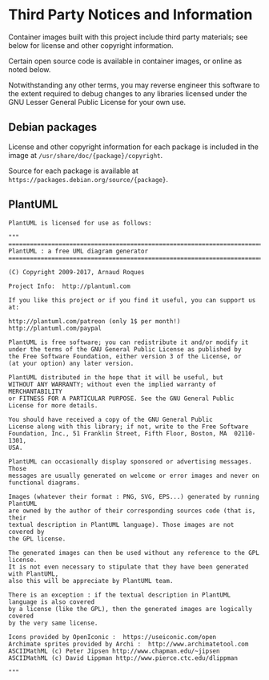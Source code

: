 # Third Party Notices and Information

Container images built with this project include third party materials; see below for license and other copyright information.

Certain open source code is available in container images, or online as noted below.

Notwithstanding any other terms, you may reverse engineer this software to the extent required to debug changes to any libraries licensed under the GNU Lesser General Public License for your own use.

## Debian packages

License and other copyright information for each package is included in the image at `/usr/share/doc/{package}/copyright`.

Source for each package is available at `https://packages.debian.org/source/{package}`.

## PlantUML

```
PlantUML is licensed for use as follows:

"""
=======================================================================
PlantUML : a free UML diagram generator
========================================================================

(C) Copyright 2009-2017, Arnaud Roques

Project Info:  http://plantuml.com

If you like this project or if you find it useful, you can support us at:

http://plantuml.com/patreon (only 1$ per month!)
http://plantuml.com/paypal

PlantUML is free software; you can redistribute it and/or modify it
under the terms of the GNU General Public License as published by
the Free Software Foundation, either version 3 of the License, or
(at your option) any later version.

PlantUML distributed in the hope that it will be useful, but
WITHOUT ANY WARRANTY; without even the implied warranty of MERCHANTABILITY
or FITNESS FOR A PARTICULAR PURPOSE. See the GNU General Public
License for more details.

You should have received a copy of the GNU General Public
License along with this library; if not, write to the Free Software
Foundation, Inc., 51 Franklin Street, Fifth Floor, Boston, MA  02110-1301,
USA.

PlantUML can occasionally display sponsored or advertising messages. Those
messages are usually generated on welcome or error images and never on
functional diagrams.

Images (whatever their format : PNG, SVG, EPS...) generated by running PlantUML
are owned by the author of their corresponding sources code (that is, their
textual description in PlantUML language). Those images are not covered by
the GPL license.

The generated images can then be used without any reference to the GPL license.
It is not even necessary to stipulate that they have been generated with PlantUML,
also this will be appreciate by PlantUML team.

There is an exception : if the textual description in PlantUML language is also covered
by a license (like the GPL), then the generated images are logically covered
by the very same license.

Icons provided by OpenIconic :  https://useiconic.com/open
Archimate sprites provided by Archi :  http://www.archimatetool.com
ASCIIMathML (c) Peter Jipsen http://www.chapman.edu/~jipsen
ASCIIMathML (c) David Lippman http://www.pierce.ctc.edu/dlippman

"""
```
